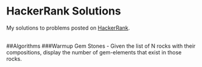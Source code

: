 HackerRank Solutions
=======================

My solutions to problems posted on [HackerRank](https://www.hackerrank.com/domains).
<br/>
<br/>


##Algorithms
###Warmup
Gem Stones - Given the list of N rocks with their compositions, display the number of gem-elements that exist in those rocks.
